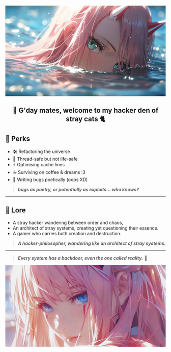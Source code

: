 <p align = "center">
<img src = "https://raw.githubusercontent.com/vasilywarmare/vasilywarmare/refs/heads/main/ZeroTwoBanner01.jpg">
 </p> 
<h2 align="center">  🐾 G'day mates, welcome to my hacker den of stray cats 🐈 </h2>

## 🧩 Perks
- 🛠️ Refactoring the universe
- 🧵 Thread-safe but not life-safe
- ⚡ Optimising cache lines
- ☕ Surviving on coffee & dreams :3
- 🌸 Writing bugs poetically (oops XD)
> ***bugs as poetry, or potentially as exploits... who knows?***
---

## 🌌 Lore
- A stray hacker wandering between order and chaos,
- An architect of stray systems, creating yet questioning their essence. 
- A gamer who carries both creation and destruction.
> ***A hacker-philosopher, wandering like an architect of stray systems.***

---
> ***Every system has a backdoor, even the one called reality.*** 🐾

<p align = "center">
<img src = "https://raw.githubusercontent.com/vasilywarmare/vasilywarmare/refs/heads/main/ZeroTwoBanner02.jpg">
</p>

<!--
**vasilywarmare/vasilywarmare** is a ✨ _special_ ✨ repository because its `README.md` (this file) appears on your GitHub profile.

Here are some ideas to get you started:

- 🔭 I’m currently working on ...
- 🌱 I’m currently learning ...
- 👯 I’m looking to collaborate on ...
- 🤔 I’m looking for help with ...
- 💬 Ask me about ...
- 📫 How to reach me: ...
- 😄 Pronouns: ...
- ⚡ Fun fact: ...
-->
